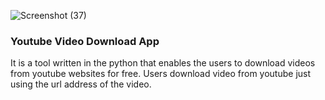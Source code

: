 ![Screenshot (37)](https://github.com/user-attachments/assets/669352e0-db0e-4829-9712-41269d52c0d3)

 <h3> Youtube Video Download App</h3>
 It is a tool written in the python that enables the users to download videos from 
 youtube websites for free. Users download video from youtube just using the url address 
 of the video.
 
